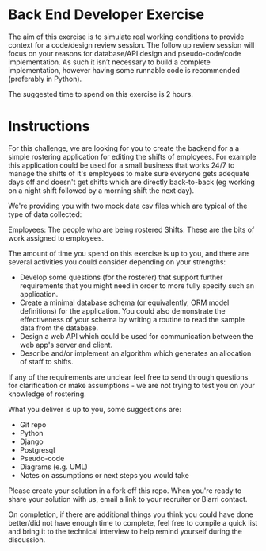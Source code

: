 # Back End Developer Exercise

The aim of this exercise is to simulate real working conditions to provide context for a code/design review session. The follow up review session will focus on your reasons for database/API design and pseudo-code/code implementation. As such it isn’t necessary to build a complete implementation, however having some runnable code is recommended (preferably in Python).

The suggested time to spend on this exercise is 2 hours.

# Instructions

For this challenge, we are looking for you to create the backend for a a simple rostering application for editing the shifts of employees. For example this application could be used for a small business that works 24/7 to manage the shifts of it's employees to make sure everyone gets adequate days off and doesn't get shifts which are directly back-to-back (eg working on a night shift followed by a morning shift the next day).

We're providing you with two mock data csv files which are typical of the type of data collected:

Employees: The people who are being rostered
Shifts: These are the bits of work assigned to employees.


The amount of time you spend on this exercise is up to you, and there are several activities you could consider depending on your strengths:
- Develop some questions (for the rosterer) that support further requirements that you might need in order to more fully specify such an application.
- Create a minimal database schema (or equivalently, ORM model definitions) for the application. You could also demonstrate the effectiveness of your schema by writing a routine to read the sample data from the database.
- Design a web API which could be used for communication between the web app's server and client.
- Describe and/or implement an algorithm which generates an allocation of staff to shifts.


If any of the requirements are unclear feel free to send through questions for clarification or make assumptions - we are not trying to test you on your knowledge of rostering.


What you deliver is up to you, some suggestions are:

- Git repo
- Python
- Django
- Postgresql
- Pseudo-code
- Diagrams (e.g. UML)
- Notes on assumptions or next steps you would take

Please create your solution in a fork off this repo. When you're ready to share your solution with us, email a link to your recruiter or Biarri contact.

On completion, if there are additional things you think you could have done better/did not have enough time to complete, feel free to compile a quick list and bring it to the technical interview to help remind yourself during the discussion.
